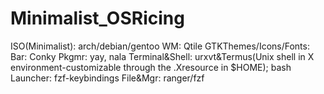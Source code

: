 # Minimalist_OSRicing

ISO(Minimalist): arch/debian/gentoo
WM: Qtile 
GTKThemes/Icons/Fonts:
Bar: Conky
Pkgmr: yay, nala
Terminal&Shell: urxvt&Termus(Unix shell in X environment-customizable through the .Xresource in $HOME); bash
Launcher: fzf-keybindings
File&Mgr: ranger/fzf
